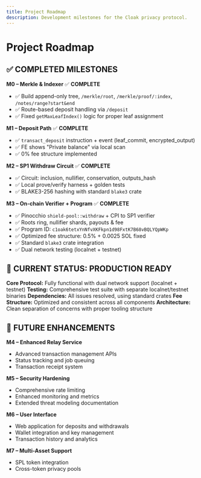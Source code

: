 ```yaml
---
title: Project Roadmap
description: Development milestones for the Cloak privacy protocol.
---
```


# Project Roadmap

## ✅ COMPLETED MILESTONES

**M0 – Merkle & Indexer** ✅ **COMPLETE**
- ✅ Build append-only tree, `/merkle/root`, `/merkle/proof/:index`, `/notes/range?start&end`
- ✅ Route-based deposit handling via `/deposit`
- ✅ Fixed `getMaxLeafIndex()` logic for proper leaf assignment

**M1 – Deposit Path** ✅ **COMPLETE**
- ✅ `transact_deposit` instruction + event (leaf_commit, encrypted_output)
- ✅ FE shows "Private balance" via local scan
- ✅ 0% fee structure implemented

**M2 – SP1 Withdraw Circuit** ✅ **COMPLETE**
- ✅ Circuit: inclusion, nullifier, conservation, outputs_hash
- ✅ Local prove/verify harness + golden tests
- ✅ BLAKE3-256 hashing with standard `blake3` crate

**M3 – On-chain Verifier + Program** ✅ **COMPLETE**
- ✅ Pinocchio `shield-pool::withdraw` + CPI to SP1 verifier
- ✅ Roots ring, nullifier shards, payouts & fee
- ✅ Program ID: `c1oak6tetxYnNfvXKFkpn1d98FxtK7B68vBQLYQpWKp`
- ✅ Optimized fee structure: 0.5% + 0.0025 SOL fixed
- ✅ Standard `blake3` crate integration
- ✅ Dual network testing (localnet + testnet)

## 🚀 CURRENT STATUS: PRODUCTION READY

**Core Protocol:** Fully functional with dual network support (localnet + testnet)
**Testing:** Comprehensive test suite with separate localnet/testnet binaries
**Dependencies:** All issues resolved, using standard crates
**Fee Structure:** Optimized and consistent across all components
**Architecture:** Clean separation of concerns with proper tooling structure

## 🔮 FUTURE ENHANCEMENTS

**M4 – Enhanced Relay Service**
- Advanced transaction management APIs
- Status tracking and job queuing
- Transaction receipt system

**M5 – Security Hardening**
- Comprehensive rate limiting
- Enhanced monitoring and metrics
- Extended threat modeling documentation

**M6 – User Interface**
- Web application for deposits and withdrawals
- Wallet integration and key management
- Transaction history and analytics

**M7 – Multi-Asset Support**
- SPL token integration
- Cross-token privacy pools
